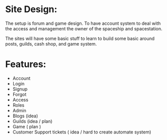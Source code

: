 # Site Design:
 The setup is forum and game design. To have account system to deal with the access and management the owner of the spaceship and spacestation.

 The sites will have some basic stuff to learn to build some basic around posts, guilds, cash shop, and game system.

# Features:
 * Account
  * Login
  * Signup
  * Forgot
  * Access
  * Roles
  * Admin
 * Blogs (idea)
 * Guilds (idea / plan)
 * Game ( plan )
 * Customer Support tickets ( idea / hard to create automate system)
